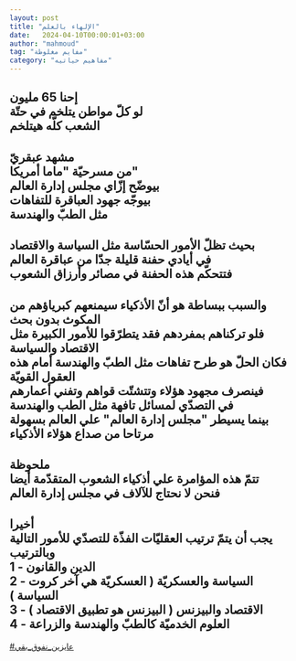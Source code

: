 ```yaml
---
layout: post
title: "الإلهاء بالعلم"
date:   2024-04-10T00:00:01+03:00
author: "mahmoud"
tag: "مفايم مغلوطة"
category: "مفاهيم حياتيه"
---
```



إحنا 65 مليون  
لو كلّ مواطن يتلخم في حتّة  
الشعب كلّه هيتلخم  
-  
مشهد عبقريّ  
من مسرحيّة "ماما أمريكا"  
بيوضّح إزّاي مجلس إدارة العالم  
بيوجّه جهود العباقرة للتفاهات  
مثل الطبّ والهندسة  
-  
بحيث تظلّ الأمور الحسّاسة مثل السياسة والاقتصاد  
في أيادي حفنة قليلة جدّا من عباقرة العالم  
فتتحكّم هذه الحفنة في مصائر وأرزاق الشعوب  
-  
والسبب ببساطة هو أنّ الأذكياء سيمنعهم كبرياؤهم من المكوث
بدون بحث  
فلو تركناهم بمفردهم فقد يتطرّقوا للأمور الكبيرة مثل
الاقتصاد والسياسة  
فكان الحلّ هو طرح تفاهات مثل الطبّ والهندسة أمام هذه
العقول القويّة  
فينصرف مجهود هؤلاء وتتشتّت قواهم وتفني أعمارهم  
في التصدّي لمسائل تافهة مثل الطب والهندسة  
بينما يسيطر "مجلس إدارة العالم" علي العالم
بسهولة  
مرتاحا من صداع هؤلاء الأذكياء  
-  
ملحوظة  
تتمّ هذه المؤامرة علي أذكياء الشعوب المتقدّمة
أيضا  
فنحن لا نحتاج للآلاف في مجلس إدارة العالم  
-  
أخيرا  
يجب أن يتمّ ترتيب العقليّات الفذّة للتصدّي للأمور
التالية  
وبالترتيب  
1 - الدين والقانون  
2 - السياسة والعسكريّة ( العسكريّة هي آخر كروت
السياسة )  
3 - الاقتصاد والبيزنس ( البيزنس هو تطبيق الاقتصاد
)  
4 - العلوم الخدميّة كالطبّ والهندسة والزراعة  
-  
[<u>\#عايزين\_نفوق\_بقي</u>](https://www.facebook.com/hashtag/عايزين_نفوق_بقي?source=feed_text&epa=HASHTAG)
